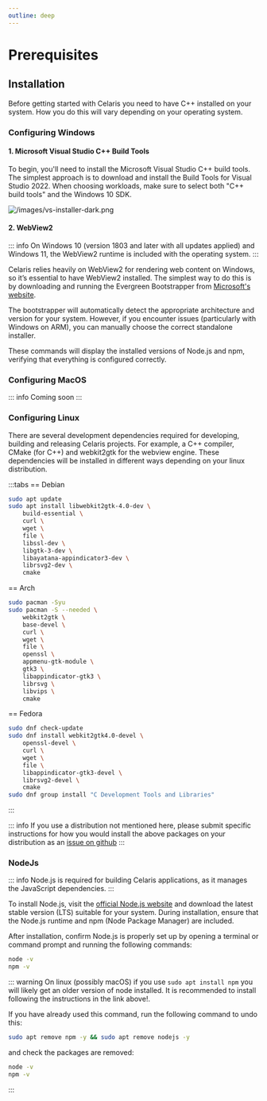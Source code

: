 ```yaml
---
outline: deep
---
```


# Prerequisites

## Installation

Before getting started with Celaris you need to have C++ installed on your system. How you do this will vary depending on your operating system. 

### Configuring Windows 

#### 1. Microsoft Visual Studio C++ Build Tools

To begin, you'll need to install the Microsoft Visual Studio C++ build tools. The simplest approach is to download and install the Build Tools for Visual Studio 2022. When choosing workloads, make sure to select both "C++ build tools" and the Windows 10 SDK.

![/images/vs-installer-dark.png](/images/vs-installer-dark.png)

#### 2. WebView2

::: info
On Windows 10 (version 1803 and later with all updates applied) and Windows 11, the WebView2 runtime is included with the operating system.
:::

Celaris relies heavily on WebView2 for rendering web content on Windows, so it’s essential to have WebView2 installed. The simplest way to do this is by downloading and running the Evergreen Bootstrapper from [Microsoft's website](https://developer.microsoft.com/en-us/microsoft-edge/webview2/#download-section).

The bootstrapper will automatically detect the appropriate architecture and version for your system. However, if you encounter issues (particularly with Windows on ARM), you can manually choose the correct standalone installer.


These commands will display the installed versions of Node.js and npm, verifying that everything is configured correctly.

### Configuring MacOS 

::: info
Coming soon
:::


### Configuring Linux

There are several development dependencies required for developing, building and releasing Celaris projects. For example, a C++ compiler, CMake (for C++) and webkit2gtk for the webview engine. These dependencies will be installed in different ways depending on your linux distribution.

:::tabs
== Debian

```bash
sudo apt update
sudo apt install libwebkit2gtk-4.0-dev \
    build-essential \
    curl \
    wget \
    file \
    libssl-dev \
    libgtk-3-dev \
    libayatana-appindicator3-dev \
    librsvg2-dev \
    cmake
```

== Arch

```bash
sudo pacman -Syu
sudo pacman -S --needed \
    webkit2gtk \
    base-devel \
    curl \
    wget \
    file \
    openssl \
    appmenu-gtk-module \
    gtk3 \
    libappindicator-gtk3 \
    librsvg \
    libvips \
    cmake
```

== Fedora

```bash
sudo dnf check-update
sudo dnf install webkit2gtk4.0-devel \
    openssl-devel \
    curl \
    wget \
    file \
    libappindicator-gtk3-devel \
    librsvg2-devel \
    cmake
sudo dnf group install "C Development Tools and Libraries"
```

:::

::: info
If you use a distribution not mentioned here, please submit specific instructions for how you would install the above packages on your distribution as an [issue on github](https://github.com/celaris-apps/docs/issues)
:::



### NodeJs

::: info
Node.js is required for building Celaris applications, as it manages the JavaScript dependencies.
:::

To install Node.js, visit the [official Node.js website](https://nodejs.org/) and download the latest stable version (LTS) suitable for your system. During installation, ensure that the Node.js runtime and npm (Node Package Manager) are included.

After installation, confirm Node.js is properly set up by opening a terminal or command prompt and running the following commands:

```bash
node -v
npm -v
```

::: warning
On linux (possibly macOS) if you use `sudo apt install npm` you will likely get an older version of node installed. It is recommended to install following the instructions in the link above!.

If you have already used this command, run the following command to undo this:

```bash
sudo apt remove npm -y && sudo apt remove nodejs -y
```

and check the packages are removed: 

```bash 
node -v
npm -v
```
:::